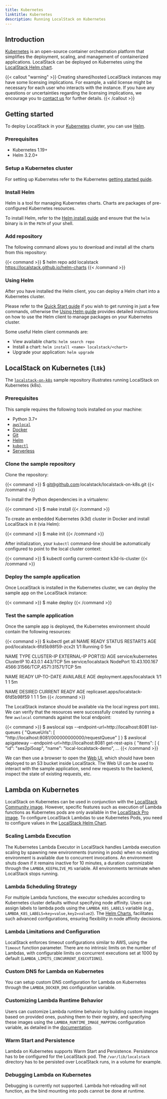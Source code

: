 ```yaml
---
title: Kubernetes
linktitle: Kubernetes
description: Running LocalStack on Kubernetes
---
```


## Introduction

[Kubernetes](https://kubernetes.io) is an open-source container orchestration platform that simplifies the deployment, scaling, and management of containerized applications. LocalStack can be deployed on Kubernetes using the [LocalStack Helm chart](http://helm.localstack.cloud).

{{< callout "warning" >}}
Creating shared/hosted LocalStack instances may have some licensing implications. For example, a valid license might be necessary for each user who interacts with the instance. If you have any questions or uncertainties regarding the licensing implications, we encourage you to [contact us](https://localstack.cloud/contact) for further details.
{{< /callout >}}

## Getting started

To deploy LocalStack in your [Kubernetes](https://kubernetes.io/) cluster, you can use [Helm](https://helm.sh/).

### Prerequisites

- Kubernetes 1.19+
- Helm 3.2.0+

### Setup a Kubernetes cluster

For setting up Kubernetes refer to the Kubernetes  [getting started guide](https://kubernetes.io/docs/getting-started-guides/).

### Install Helm

Helm is a tool for managing Kubernetes charts. Charts are packages of pre-configured Kubernetes resources.

To install Helm, refer to the  [Helm install guide](https://github.com/helm/helm#install) and ensure that the `helm` binary is in the `PATH` of your shell.

### Add repository

The following command allows you to download and install all the charts from this repository:

{{< command >}}
$ helm repo add localstack https://localstack.github.io/helm-charts
{{< /command >}}

### Using Helm

After you have installed the Helm client, you can deploy a Helm chart into a Kubernetes cluster.

Please refer to the [Quick Start guide](https://helm.sh/docs/intro/quickstart/)  if you wish to get running in just a few commands, otherwise the [Using Helm guide](https://helm.sh/docs/intro/using_helm/) provides detailed instructions on how to use the Helm client to manage packages on your Kubernetes cluster.

Some useful Helm client commands are:

- View available charts: `helm search repo`
- Install a chart: `helm install <name> localstack/<chart>`
- Upgrade your application: `helm upgrade`

## LocalStack on Kubernetes (`l8k`)

The [`localstack-on-k8s`](https://github.com/localstack/localstack-on-k8s) sample repository illustrates running LocalStack on Kubernetes (k8s).

### Prerequisites

This sample requires the following tools installed on your machine:

- Python 3.7+
- [`awslocal`](https://github.com/localstack/awscli-local)
- [Docker](https://www.docker.com)
- [Git](https://git-scm.com)
- [Helm](https://helm.sh)
- [`kubectl`](https://kubernetes.io/docs/tasks/tools/#kubectl)
- [Serverless](https://www.npmjs.com/package/serverless)

### Clone the sample repository

Clone the repository:

{{< command >}}
$ git@github.com:localstack/localstack-on-k8s.git
{{< /command >}}

To install the Python dependencies in a virtualenv:

{{< command >}}
$ make install
{{< /command >}}

To create an embedded Kubernetes (k3d) cluster in Docker and install LocalStack in it (via Helm):

{{< command >}}
$ make init
{{< /command >}}

After initialization, your `kubectl` command-line should be automatically configured to point to the local cluster context:

{{< command >}}
$ kubectl config current-context
<disable-copy>
k3d-ls-cluster
</disable-copy>
{{< /command >}}

### Deploy the sample application

Once LocalStack is installed in the Kubernetes cluster, we can deploy the sample app on the LocalStack instance:

{{< command >}}
$ make deploy
{{< /command >}}

### Test the sample application

Once the sample app is deployed, the Kubernetes environment should contain the following resources:

{{< command >}}
$ kubectl get all
NAME                              READY   STATUS    RESTARTS   AGE
pod/localstack-6fd5b98f59-zcx2t   1/1     Running   0          5m

NAME                 TYPE        CLUSTER-IP      EXTERNAL-IP   PORT(S)                         AGE
service/kubernetes   ClusterIP   10.43.0.1       <none>        443/TCP                         5m
service/localstack   NodePort    10.43.100.167   <none>        4566:31566/TCP,4571:31571/TCP   5m

NAME                         READY   UP-TO-DATE   AVAILABLE   AGE
deployment.apps/localstack   1/1     1            1           5m

NAME                                    DESIRED   CURRENT   READY   AGE
replicaset.apps/localstack-6fd5b98f59   1         1         1       5m
{{< /command >}}

The LocalStack instance should be available via the local ingress port `8081`. We can verify that the resources were successfully created by running a few `awslocal` commands against the local endpoint:

{{< command >}}
$ awslocal sqs --endpoint-url=http://localhost:8081 list-queues
{
    "QueueUrls": [
        "http://localhost:8081/000000000000/requestQueue"
    ]
}
$ awslocal apigateway --endpoint-url=http://localhost:8081 get-rest-apis
{
    "items": [
        {
            "id": "ses2pi5oap",
            "name": "local-localstack-demo",
...
{{< /command >}}

We can then use a browser to open the [Web UI](http://localhost:8081/archive-bucket/index.html), which should have been deployed to an S3 bucket inside LocalStack. The Web UI can be used to interact with the sample application, send new requests to the backend, inspect the state of existing requests, etc.

## Lambda on Kubernetes

LocalStack on Kubernetes can be used in conjunction with the [LocalStack Community image](https://hub.docker.com/r/localstack/localstack). However, specific features such as execution of Lambda functions as Kubernetes pods are only available in the [LocalStack Pro image](https://hub.docker.com/r/localstack/localstack-pro). To configure LocalStack Lambdas to use Kubernetes Pods, you need to configure values in the [LocalStack Helm Chart](https://github.com/localstack/helm-charts/blob/ce47b1590605901650ab788556bc871efbd78b8d/charts/localstack/values.yaml#L178-L208).

### Scaling Lambda Execution

The Kubernetes Lambda Executor in LocalStack handles Lambda execution scaling by spawning new environments (running in pods) when no existing environment is available due to concurrent invocations. An environment shuts down if it remains inactive for 10 minutes, a duration customizable through the `LAMBDA_KEEPALIVE_MS` variable. All environments terminate when LocalStack stops running.

### Lambda Scheduling Strategy

For multiple Lambda functions, the executor schedules according to Kubernetes cluster defaults without specifying node affinity. Users can assign labels to lambda pods using the `LAMBDA_K8S_LABELS` variable (e.g., `LAMBDA_K8S_LABELS=key=value,key2=value2`). The [Helm Charts](https://github.com/localstack/helm-charts), facilitates such advanced configurations, ensuring flexibility in node affinity decisions.

### Lambda Limitations and Configuration

LocalStack enforces timeout configurations similar to AWS, using the `Timeout` function parameter. There are no intrinsic limits on the number of Lambdas, with configurable limits on concurrent executions set at 1000 by default (`LAMBDA_LIMITS_CONCURRENT_EXECUTIONS`).

### Custom DNS for Lambda on Kubernetes

You can setup custom DNS configuration for Lambda on Kubernetes through the `LAMBDA_DOCKER_DNS` configuration variable.

### Customizing Lambda Runtime Behavior

Users can customize Lambda runtime behavior by building custom images based on provided ones, pushing them to their registry, and specifying these images using the `LAMBDA_RUNTIME_IMAGE_MAPPING` configuration variable, as detailed in the [documentation](https://docs.localstack.cloud/references/configuration/#lambda).

### Warm Start and Persistence

Lambda on Kubernetes supports Warm Start and Persistence. Persistence has to be configured for the LocalStack pod. The `/var/lib/localstack` directory has to be persisted over LocalStack runs, in a volume for example.

### Debugging Lambda on Kubernetes

Debugging is currently not supported. Lambda hot-reloading will not function, as the bind mounting into pods cannot be done at runtime.
